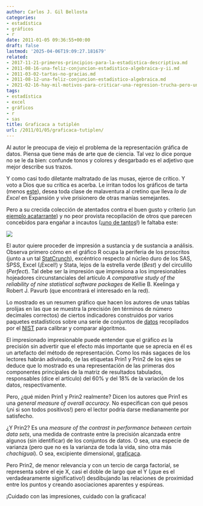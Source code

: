 ```yaml
---
author: Carlos J. Gil Bellosta
categories:
- estadística
- gráficos
- r
date: 2011-01-05 09:36:55+00:00
draft: false
lastmod: '2025-04-06T19:09:27.181679'
related:
- 2017-11-21-primeros-principios-para-la-estadistica-descriptiva.md
- 2011-08-16-una-feliz-conjuncion-estadistico-algebraica-y-ii.md
- 2011-03-02-tartas-no-gracias.md
- 2011-08-12-una-feliz-conjuncion-estadistico-algebraica.md
- 2021-02-16-hay-mil-motivos-para-criticar-una-regresion-trucha-pero-una-rc2b2-baja-no-es-uno-de-ellos.md
tags:
- estadística
- excel
- gráficos
- r
- sas
title: Graficaca a tutiplén
url: /2011/01/05/graficaca-tutiplen/
---
```


Al autor le preocupa de viejo el problema de la representación gráfica de datos. Piensa que tiene más de arte que de ciencia. Tal vez lo dice porque no se le da bien: confunde tonos y colores y desgarbado es el adjetivo que mejor describe sus trazos.

Y como casi todo diletante maltratado de las musas, ejerce de crítico. Y voto a Dios que su crítica es acerba. Le irritan todos los gráficos de tarta (menos [este](http://flowingdata.com/2008/09/19/pie-i-have-eaten-and-pie-i-have-not-eaten)), desea toda clase de malaventura al cretino que lleva _lo de Excel_ en Expansión y vive prisionero de otras manías semejantes.

Pero a su crecida colección de atentados contra el buen gusto y criterio (un [ejemplo acatarrante](http://www.malaprensa.com/2010/10/otro-grafico-asombroso.html)) y no peor provista recopilación de otros que parecen concebidos para engañar a incautos (¡[uno de tantos](http://picasaweb.google.com/lh/photo/e27FfYCOvsk5kdyufbFVZQ?feat=embedwebsite)!) le faltaba este:

[![](/wp-uploads/2011/01/princompplot.png#center)
](/wp-uploads/2011/01/princompplot.png#center)

El autor quiere proceder de impresión a sustancia y de sustancia a análisis. Observa primero cómo en el gráfico R ocupa la periferia de los proscritos (junto a un tal [StatCrunch](http://www.statcrunch.com)), excéntrico respecto al núcleo duro de los SAS, SPSS, Excel (¡Excel!) y Stata, lejos de la estrella verde (_Best_) y del circulillo (_Perfect_). Tal debe ser la impresión que impresiona a los impresionables hojeadores circunstanciales del artículo _A comparative study of the reliability of nine statistical software packages_ de Kellie B. Keelinga y Robert J. Pavurb (que encontrará el interesado en la red).

Lo mostrado es un resumen gráfico que hacen los autores de unas tablas prolijas en las que se muestra la precisión (en términos de número decimales correctos) de ciertos indicadores construidos por varios paquetes estadísticos sobre una serie de conjuntos de [datos](http://www.itl.nist.gov/div898/strd/) recopilados por el [NIST](http://www.nist.gov) para calibrar y comparar algoritmos.

El impresionado impresionable puede entender que el gráfico _es_ la precisión sin advertir que el efecto más importante que se aprecia en él es un artefacto del método de representación. Como los más sagaces de los lectores habrán adivinado, de las etiquetas Prin1 y Prin2 de los ejes se deduce que lo mostrado es una representación de las primeras dos componentes principales de la matriz de resultados tabulados, responsables (dice el artículo) del 60% y del 18% de la variación de los datos, respectivamente.

Pero, ¿qué miden Prin1 y Prin2 realmente? Dicen los autores que Prin1 es una _general measure of overall accuracy_. No especifican con qué pesos (¡ni si son todos positivos!) pero el lector podría darse medianamente por satisfecho.

¿Y Prin2? Es una _measure of the contrast in performance between certain data sets_, una medida de contraste entre la precisión alcanzada entre algunos (sin identificar) de los conjuntos de datos. O sea, una especie de varianza (pero que no es la varianza de toda la vida, sino otra más _chachiguai_). O sea, excipiente dimensional, [graficaca](http://en.wikipedia.org/wiki/Chartjunk).

Pero Prin2, de menor relevancia y con un tercio de carga factorial, se representa sobre el eje X, casi el doble de largo que el Y (¡que es el verdadearamente significativo!) desdibujando las relaciones de proximidad entre los puntos y creando asociaciones aparentes y espúreas.

¡Cuidado con las impresiones, cuidado con la graficaca!